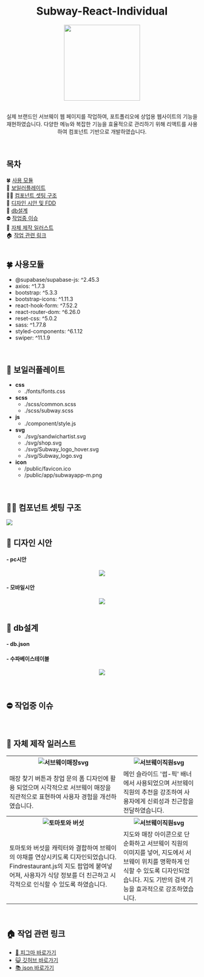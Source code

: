 <div align="center">
    <h1>Subway-React-Individual</h1> 
    <img style="width:200px;" src="./src/svg/Subway_logo.svg">
    </br>
    </br>
    <p>실제 브랜드인 서브웨이 웹 페이지를 작업하여, 포트폴리오에 상업용 웹사이트의 기능을 재현하였습니다. 다양한 메뉴와 복잡한 기능을 효율적으로 관리하기 위해 리액트를 사용하여 컴포넌트 기반으로 개발하였습니다.</p>
    </br>
</div>
<div>
    <h2>목차</h2>
    🍀 <a href="#module">사용 모듈</a></br>
    🌌 <a href="#boilerplate">보일러플레이트</a></br>
    👩‍🔧 <a href="#component">컴포넌트 셋팅 구조</a></br>
    📐 <a href="#design">디자인 시안 및 FDD</a></br>
    🔎 <a href="#db">db설계</a></br>
    ⛔ <a href="#issuse">작업중 이슈</a></br>
    🎨 <a href="#Illustrator">자체 제작 일러스트</a></br>
    🏠 <a href="#link">작업 관련 링크</a></br>
    </br>
</div>
<div id="module">
    <h2>🍀 사용모듈</h2>
    <ul>
        <li>@supabase/supabase-js: ^2.45.3</li>
        <li>axios: ^1.7.3</li>
        <li>bootstrap: ^5.3.3</li>
        <li>bootstrap-icons: ^1.11.3</li>
        <li>react-hook-form: ^7.52.2</li>
        <li>react-router-dom: ^6.26.0</li>
        <li>reset-css: ^5.0.2</li>
        <li>sass: ^1.77.8</li>
        <li>styled-components: ^6.1.12</li>
        <li>swiper: ^11.1.9</li>
    </ul>
    </br>
</div>
<div id="boilerplate">
    <h2>🌌 보일러플레이트</h2>
    <ul> 
        <li>
            <b>css</b>
            <ul>
                <li>./fonts/fonts.css</li>
            </ul>
        </li>
        <li>
            <b>scss</b>
            <ul>
                <li>./scss/common.scss</li>
                <li>./scss/subway.scss</li>
            </ul>
        </li>
        <li>
            <b>js</b>
            <ul>
                <li>./component/style.js</li>
            </ul>
        </li>
        <li>
            <b>svg</b>
            <ul>
                <li>./svg/sandwichartist.svg</li>
                <li>./svg/shop.svg</li>
                <li>./svg/Subway_logo_hover.svg</li>
                <li>./svg/Subway_logo.svg</li>
            </ul>
        </li>
        <li>
            <b>icon</b>
            <ul>
                <li>/public/favicon.ico</li>
                <li>/public/app/subwayapp-m.png</li>
            </ul>
        </li>
    </ul>    
    </br>
</div>
<div id="component">
    <h2>👩‍🔧 컴포넌트 셋팅 구조</h2>
    <img style="" src="./public/img/fdd.jpg">
    </br>
</div>
<div id="design">
    <h2>📐 디자인 시안</h2>
    <h4>- pc시안</h4>
    <div align="center">
        <img src="./public/img/subway-pc.jpg">
    </div>    
    <h4>- 모바일시안</h4>
    <div align="center">
        <img src="./public/img/subway-mobile-prototype.jpg">
    </div>
    </br>
</div>
<div id="db">
    <h2>🔎 db설계</h2>
    <h4>- db.json</h4>
    <div align="center">
    </div>
    <h4>- 수파베이스테이블</h4>
    <div align="center">
        <img style="" src="./public/img/supabasetable.jpg">
    </div>
    </br>
    </br>
</div>
<div id="issuse">
    <h2>⛔ 작업중 이슈</h2>
    </br>
</div>
<div id="Illustrator">
    <h2>🎨 자체 제작 일러스트</h2>
    <table>
        <tr>
            <th><img src="./src/svg/shop.svg" alt="서브웨이매장svg"></th>
            <th><img src="./src/svg/sandwichartist.svg" alt="서브웨이직원svg"></th>
        </tr>
        <tr>
            <td>매장 찾기 버튼과 창업 문의 폼 디자인에 활용 되었으며 시각적으로 서브웨이 매장을 직관적으로 표현하여 사용자 경험을 개선하였습니다.</td>
            <td>메인 슬라이드 '썹-픽' 배너에서 사용되었으며 서브웨이 직원의 추천을 강조하여 사용자에게 신뢰성과 친근함을 전달하였습니다.</td>
        </tr>  
        <tr>
            <th><img src="./src/svg/tomatomushroom.svg" alt="토마토와 버섯"></th>
            <th><img src="./src/svg/find.svg" alt="서브웨이직원svg"></th>
        </tr>
        <tr>
            <td>토마토와 버섯을 캐릭터와 결합하여 브웨이의 야채를 연상시키도록 디자인되었습니다. Findrestaurant.js의 지도 팝업에 붙여넣어져, 사용자가 식당 정보를 더 친근하고 시각적으로 인식할 수 있도록 하였습니다.</td>
            <td>지도와 매장 아이콘으로 단순화하고 서브웨이 직원의 이미지를 넣어, 지도에서 서브웨이 위치를 명확하게 인식할 수 있도록 디자인되었습니다. 지도 기반의 검색 기능을 효과적으로 강조하였습니다.</td>
        </tr>              
    </table>
    </br>
</div>
<div id="link">
    <h2>🏠 작업 관련 링크</h2>
    <ul>        
        <li><a href="https://www.figma.com/design/XY866tUpmpETFe5KsnckFi/%EC%84%9C%EB%B8%8C%EC%9B%A8%EC%9D%B4?m=auto&t=xFOBIDSViyqol1ag-6">🐖 피그마 바로가기</a></li>
        <li><a href="https://github.com/hyunjiq">😺 깃허브 바로가기</a></li>
        <li><a href="https://github.com/hyunjiq/Subway-React-Individual/blob/main/src/data/db.json">📚 json 바로가기</a></li></br></br>
    </ul>
</div>
